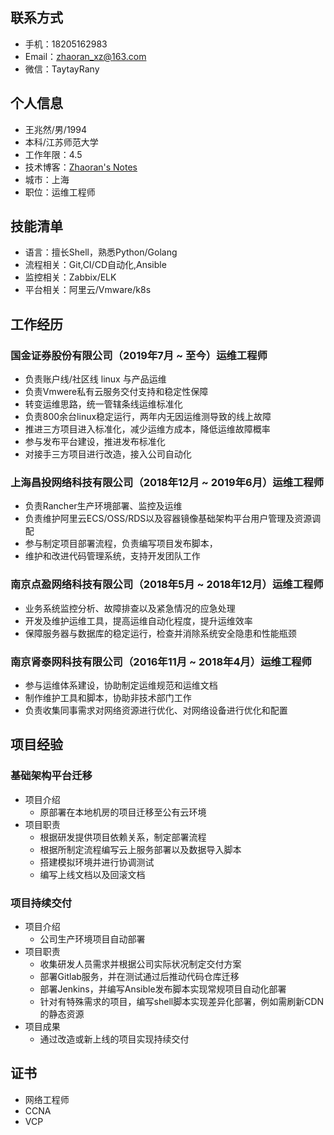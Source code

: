 ## 联系方式
- 手机：18205162983
- Email：zhaoran_xz@163.com
- 微信：TaytayRany

## 个人信息
 - 王兆然/男/1994 
 - 本科/江苏师范大学
 - 工作年限：4.5
 - 技术博客：[Zhaoran's Notes](https://www.sosad.cn/)
 - 城市：上海
 - 职位：运维工程师

## 技能清单
- 语言：擅长Shell，熟悉Python/Golang
- 流程相关：Git,CI/CD自动化,Ansible
- 监控相关：Zabbix/ELK
- 平台相关：阿里云/Vmware/k8s

## 工作经历
### 国金证券股份有限公司（2019年7月 ~ 至今）运维工程师
 - 负责账户线/社区线 linux 与产品运维
 - 负责Vmwere私有云服务交付支持和稳定性保障
 - 转变运维思路，统一管辖条线运维标准化
 - 负责800余台linux稳定运行，两年内无因运维测导致的线上故障
 - 推进三方项目进入标准化，减少运维方成本，降低运维故障概率
 - 参与发布平台建设，推进发布标准化
 - 对接手三方项目进行改造，接入公司自动化

### 上海昌投网络科技有限公司（2018年12月 ~ 2019年6月）运维工程师
 - 负责Rancher生产环境部署、监控及运维
 - 负责维护阿里云ECS/OSS/RDS以及容器镜像基础架构平台用户管理及资源调配
 - 参与制定项目部署流程，负责编写项目发布脚本，
 - 维护和改进代码管理系统，支持开发团队工作

### 南京点盈网络科技有限公司（2018年5月 ~ 2018年12月）运维工程师
- 业务系统监控分析、故障排查以及紧急情况的应急处理
- 开发及维护运维工具，提高运维自动化程度，提升运维效率
- 保障服务器与数据库的稳定运行，检查并消除系统安全隐患和性能瓶颈

### 南京肾泰网科技有限公司（2016年11月 ~ 2018年4月）运维工程师
- 参与运维体系建设，协助制定运维规范和运维文档
- 制作维护工具和脚本，协助非技术部门工作
- 负责收集同事需求对网络资源进行优化、对网络设备进行优化和配置

## 项目经验
### 基础架构平台迁移
- 项目介绍
  - 原部署在本地机房的项目迁移至公有云环境
- 项目职责
  - 根据研发提供项目依赖关系，制定部署流程
  - 根据所制定流程编写云上服务部署以及数据导入脚本
  - 搭建模拟环境并进行协调测试
  - 编写上线文档以及回滚文档

### 项目持续交付
- 项目介绍
  - 公司生产环境项目自动部署
- 项目职责
  - 收集研发人员需求并根据公司实际状况制定交付方案
  - 部署Gitlab服务，并在测试通过后推动代码仓库迁移
  - 部署Jenkins，并编写Ansible发布脚本实现常规项目自动化部署
  - 针对有特殊需求的项目，编写shell脚本实现差异化部署，例如需刷新CDN的静态资源
- 项目成果
  - 通过改造或新上线的项目实现持续交付

## 证书
- 网络工程师
- CCNA
- VCP